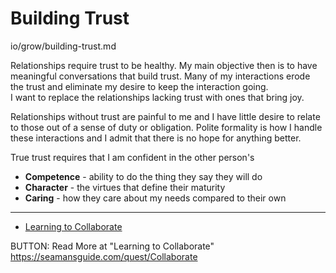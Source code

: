 # Building Trust

io/grow/building-trust.md

Relationships require trust to be healthy.
My main objective then is to have meaningful conversations that build trust. Many of my interactions
erode the trust and eliminate my desire to keep the interaction going.  
I want to replace the
relationships lacking trust with ones that bring joy.

Relationships without trust are painful to me and I have little desire to relate to those out of a
sense of duty or obligation. Polite formality is how I handle these interactions and I admit that
there is no hope for anything better.

True trust requires that I am confident in the other person's

- **Competence** - ability to do the thing they say they will do
- **Character** - the virtues that define their maturity
- **Caring** - how they care about my needs compared to their own


---

* [Learning to Collaborate](https://seamansguide.com/quest/Collaborate)

BUTTON: Read More at "Learning to Collaborate" https://seamansguide.com/quest/Collaborate

